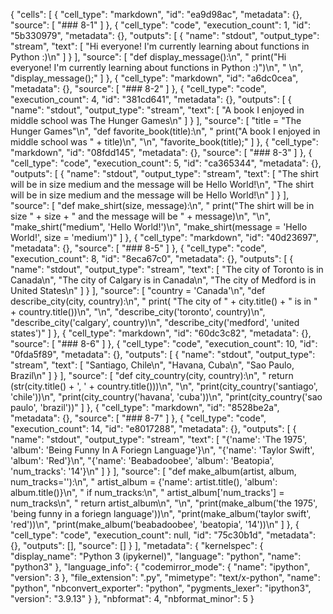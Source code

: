 {
 "cells": [
  {
   "cell_type": "markdown",
   "id": "ea9d98ac",
   "metadata": {},
   "source": [
    "### 8-1"
   ]
  },
  {
   "cell_type": "code",
   "execution_count": 1,
   "id": "5b330979",
   "metadata": {},
   "outputs": [
    {
     "name": "stdout",
     "output_type": "stream",
     "text": [
      "Hi everyone! I'm currently learning about functions in Python :)\n"
     ]
    }
   ],
   "source": [
    "def display_message():\n",
    "    print(\"Hi everyone! I'm currently learning about functions in Python :)\")\n",
    "    \n",
    "display_message();"
   ]
  },
  {
   "cell_type": "markdown",
   "id": "a6dc0cea",
   "metadata": {},
   "source": [
    "### 8-2"
   ]
  },
  {
   "cell_type": "code",
   "execution_count": 4,
   "id": "381cd641",
   "metadata": {},
   "outputs": [
    {
     "name": "stdout",
     "output_type": "stream",
     "text": [
      "A book I enjoyed in middle school was The Hunger Games\n"
     ]
    }
   ],
   "source": [
    "title = \"The Hunger Games\"\n",
    "def favorite_book(title):\n",
    "    print(\"A book I enjoyed in middle school was \" + title)\n",
    "\n",
    "favorite_book(title);"
   ]
  },
  {
   "cell_type": "markdown",
   "id": "08fdd145",
   "metadata": {},
   "source": [
    "### 8-3"
   ]
  },
  {
   "cell_type": "code",
   "execution_count": 5,
   "id": "ca365344",
   "metadata": {},
   "outputs": [
    {
     "name": "stdout",
     "output_type": "stream",
     "text": [
      "The shirt will be in size medium and the message will be Hello World!\n",
      "The shirt will be in size medium and the message will be Hello World!\n"
     ]
    }
   ],
   "source": [
    "def make_shirt(size, message):\n",
    "    print(\"The shirt will be in size \" + size + \" and the message will be \" + message)\n",
    "\n",
    "make_shirt(\"medium\", 'Hello World!')\n",
    "make_shirt(message = 'Hello World!', size = 'medium')"
   ]
  },
  {
   "cell_type": "markdown",
   "id": "40d23697",
   "metadata": {},
   "source": [
    "### 8-5"
   ]
  },
  {
   "cell_type": "code",
   "execution_count": 8,
   "id": "8eca67c0",
   "metadata": {},
   "outputs": [
    {
     "name": "stdout",
     "output_type": "stream",
     "text": [
      "The city of Toronto is in Canada\n",
      "The city of Calgary is in Canada\n",
      "The city of Medford is in United States\n"
     ]
    }
   ],
   "source": [
    "country = 'Canada'\n",
    "def describe_city(city, country):\n",
    "    print( \"The city of \" + city.title() + \" is in \" + country.title())\n",
    "\n",
    "describe_city('toronto', country)\n",
    "describe_city('calgary', country)\n",
    "describe_city('medford', 'united states')"
   ]
  },
  {
   "cell_type": "markdown",
   "id": "60dc3c82",
   "metadata": {},
   "source": [
    "### 8-6"
   ]
  },
  {
   "cell_type": "code",
   "execution_count": 10,
   "id": "0fda5f89",
   "metadata": {},
   "outputs": [
    {
     "name": "stdout",
     "output_type": "stream",
     "text": [
      "Santiago, Chile\n",
      "Havana, Cuba\n",
      "Sao Paulo, Brazil\n"
     ]
    }
   ],
   "source": [
    "def city_country(city, country):\n",
    "    return (str(city.title() + ', ' + country.title()))\n",
    "\n",
    "print(city_country('santiago', 'chile'))\n",
    "print(city_country('havana', 'cuba'))\n",
    "print(city_country('sao paulo', 'brazil'))"
   ]
  },
  {
   "cell_type": "markdown",
   "id": "8528be2a",
   "metadata": {},
   "source": [
    "### 8-7"
   ]
  },
  {
   "cell_type": "code",
   "execution_count": 14,
   "id": "e8017288",
   "metadata": {},
   "outputs": [
    {
     "name": "stdout",
     "output_type": "stream",
     "text": [
      "{'name': 'The 1975', 'album': 'Being Funny In A Foriegn Language'}\n",
      "{'name': 'Taylor Swift', 'album': 'Red'}\n",
      "{'name': 'Beabadoobee', 'album': 'Beatopia', 'num_tracks': '14'}\n"
     ]
    }
   ],
   "source": [
    "def make_album(artist, album, num_tracks=''):\n",
    "    artist_album = {'name': artist.title(), 'album': album.title()}\n",
    "    if num_tracks:\n",
    "               artist_album['num_tracks'] = num_tracks\n",
    "    return artist_album\n",
    "\n",
    "print(make_album('the 1975', 'being funny in a foriegn language'))\n",
    "print(make_album('taylor swift', 'red'))\n",
    "print(make_album('beabadoobee', 'beatopia', '14'))\n"
   ]
  },
  {
   "cell_type": "code",
   "execution_count": null,
   "id": "75c30b1d",
   "metadata": {},
   "outputs": [],
   "source": []
  }
 ],
 "metadata": {
  "kernelspec": {
   "display_name": "Python 3 (ipykernel)",
   "language": "python",
   "name": "python3"
  },
  "language_info": {
   "codemirror_mode": {
    "name": "ipython",
    "version": 3
   },
   "file_extension": ".py",
   "mimetype": "text/x-python",
   "name": "python",
   "nbconvert_exporter": "python",
   "pygments_lexer": "ipython3",
   "version": "3.9.13"
  }
 },
 "nbformat": 4,
 "nbformat_minor": 5
}
